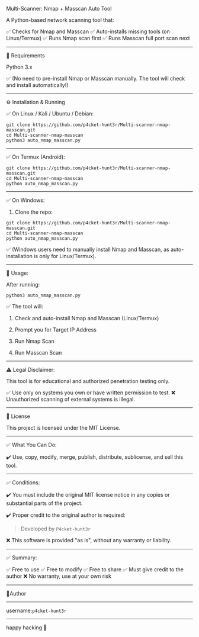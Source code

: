  Multi-Scanner: Nmap + Masscan Auto Tool

A Python-based network scanning tool that:

✅ Checks for Nmap and Masscan
✅ Auto-installs missing tools (on Linux/Termux)
✅ Runs Nmap scan first
✅ Runs Masscan full port scan next


---

📌 Requirements

Python 3.x


✅ (No need to pre-install Nmap or Masscan manually. The tool will check and install automatically!)


---

⚙️ Installation & Running

✅ On Linux / Kali / Ubuntu / Debian:
```
git clone https://github.com/p4cket-hunt3r/Multi-scanner-nmap-masscan.git
cd Multi-scanner-nmap-masscan
python3 auto_nmap_masscan.py
```

---

✅ On Termux (Android):
```
git clone https://github.com/p4cket-hunt3r/Multi-scanner-nmap-masscan.git
cd Multi-scanner-nmap-masscan
python auto_nmap_masscan.py
```

---

✅ On Windows:

1. Clone the repo:
```
git clone https://github.com/p4cket-hunt3r/Multi-scanner-nmap-masscan.git
cd Multi-scanner-nmap-masscan
python auto_nmap_masscan.py
```

✅ (Windows users need to manually install Nmap and Masscan, as auto-installation is only for Linux/Termux).


---

🚀 Usage:

After running:
```
python3 auto_nmap_masscan.py
```
✅ The tool will:

1. Check and auto-install Nmap and Masscan (Linux/Termux)


2. Prompt you for Target IP Address


3. Run Nmap Scan


4. Run Masscan Scan




---

⚠️ Legal Disclaimer:

This tool is for educational and authorized penetration testing only.

✅ Use only on systems you own or have written permission to test.
❌ Unauthorized scanning of external systems is illegal.


---
📄 License

This project is licensed under the MIT License.


---

✅ What You Can Do:

✔️ Use, copy, modify, merge, publish, distribute, sublicense, and sell this tool.



---

✅ Conditions:

✔️ You must include the original MIT license notice in any copies or substantial parts of the project.

✔️ Proper credit to the original author is required:


> Developed by ```P4cket-hunt3r```



❌ This software is provided "as is", without any warranty or liability.



---

✅ Summary:

✅ Free to use
✅ Free to modify
✅ Free to share
✅ Must give credit to the author
❌ No warranty, use at your own risk

---

👤Author

---

username:``` p4cket-hunt3r ```

---
happy hacking 🤍
